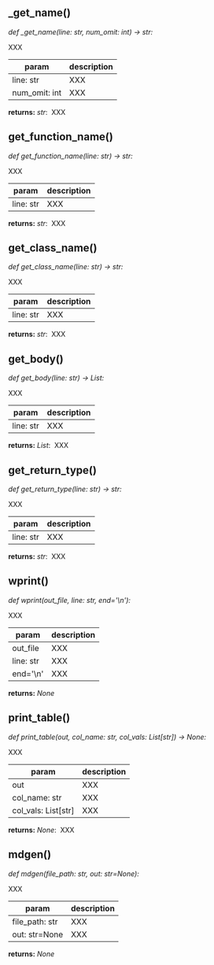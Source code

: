 ## \_get\_name()
_def \_get\_name(line: str, num\_omit: int) -> str:_

XXX

|param|description|
|---|---|
|line: str|XXX|
|num\_omit: int|XXX|

__returns:__ _str_:&nbsp; XXX
## get\_function\_name()
_def get\_function\_name(line: str) -> str:_

XXX

|param|description|
|---|---|
|line: str|XXX|

__returns:__ _str_:&nbsp; XXX
## get\_class\_name()
_def get\_class\_name(line: str) -> str:_

XXX

|param|description|
|---|---|
|line: str|XXX|

__returns:__ _str_:&nbsp; XXX
## get\_body()
_def get\_body(line: str) -> List:_

XXX

|param|description|
|---|---|
|line: str|XXX|

__returns:__ _List_:&nbsp; XXX
## get\_return\_type()
_def get\_return\_type(line: str) -> str:_

XXX

|param|description|
|---|---|
|line: str|XXX|

__returns:__ _str_:&nbsp; XXX
## wprint()
_def wprint(out\_file, line: str, end='\n'):_

XXX

|param|description|
|---|---|
|out\_file|XXX|
|line: str|XXX|
|end='\n'|XXX|

__returns:__ _None_
## print\_table()
_def print\_table(out, col\_name: str, col\_vals: List[str]) -> None:_

XXX

|param|description|
|---|---|
|out|XXX|
|col\_name: str|XXX|
|col\_vals: List[str]|XXX|

__returns:__ _None_:&nbsp; XXX
## mdgen()
_def mdgen(file\_path: str, out: str=None):_

XXX

|param|description|
|---|---|
|file\_path: str|XXX|
|out: str=None|XXX|

__returns:__ _None_
